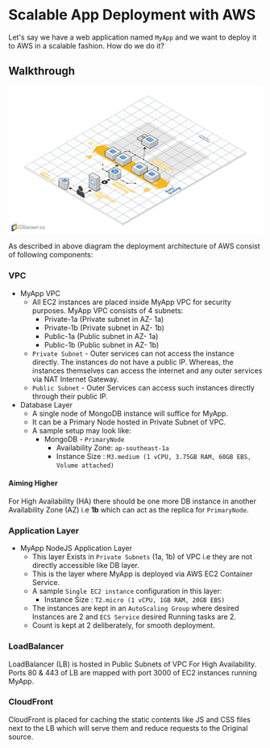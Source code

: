 # Scalable App Deployment with AWS

Let's say we have a web application named `MyApp` and we want to deploy it to AWS in a scalable fashion. How do we do it?

## Walkthrough

![](../.gitbook/assets/aws_deployment_1.png)

As described in above diagram the deployment architecture of AWS consist of following components:

### VPC

* MyApp VPC
  * All EC2 instances are placed inside MyApp VPC for security purposes. MyApp VPC consists of 4 subnets:
    * Private-1a \(Private subnet in AZ- 1a\)
    * Private-1b \(Private subnet in AZ- 1b\)
    * Public-1a  \(Public subnet in AZ- 1a\)
    * Public-1b \(Public subnet in AZ- 1b\)
  * `Private Subnet` - Outer services can not access the instance directly. The instances do not have a public IP. Whereas, the instances themselves can access the internet and any outer services via NAT Internet Gateway.
  * `Public Subnet` - Outer Services can access such instances directly through their public IP.
* Database Layer
  * A single node of MongoDB instance will suffice for MyApp.
  * It can be a Primary Node hosted in Private Subnet of VPC.
  * A sample setup may look like:
    * MongoDB - `PrimaryNode`
      * Availability Zone: `ap-southeast-1a`
      * Instance Size : `M3.medium (1 vCPU, 3.75GB RAM, 60GB EBS, Volume attached)`

#### Aiming Higher

For High Availability \(HA\) there should be one more DB instance in another Availability Zone \(AZ\) i.e **1b** which can act as the replica for `PrimaryNode`.

### Application Layer

* MyApp NodeJS Application Layer
  * This layer Exists in `Private Subnets` \(1a, 1b\) of VPC i.e they are not directly accessible like DB layer.
  * This is the layer where MyApp is deployed via AWS EC2 Container Service.
  * A sample `Single EC2 instance` configuration in this layer:
    * Instance Size : `T2.micro (1 vCPU, 1GB RAM, 20GB EBS)`
  * The instances are kept in an `AutoScaling Group` where desired Instances are 2 and `ECS Service` desired Running tasks are 2.
  * Count is kept at 2 deliberately, for smooth deployment. 

### LoadBalancer

LoadBalancer \(LB\) is hosted in Public Subnets of VPC For High Availability. Ports 80 & 443 of LB are mapped with port 3000 of EC2 instances running MyApp.

### CloudFront

CloudFront is placed for caching the static contents like JS and CSS files next to the LB which will serve them and reduce requests to the Original source.

